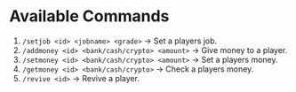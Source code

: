 # Available Commands
1. `/setjob <id> <jobname> <grade>` -> Set a players job.
2. `/addmoney <id> <bank/cash/crypto> <amount>` -> Give money to a player.
3. `/setmoney <id> <bank/cash/crypto> <amount>` -> Set a players money.
4. `/getmoney <id> <bank/cash/crypto>` -> Check a players money.
5. `/revive <id>` -> Revive a player.